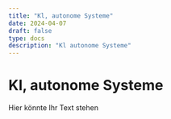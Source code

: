 ```yaml
---
title: "Kl, autonome Systeme"
date: 2024-04-07
draft: false
type: docs
description: "Kl autonome Systeme"
---
```


# Kl, autonome Systeme

Hier könnte Ihr Text stehen